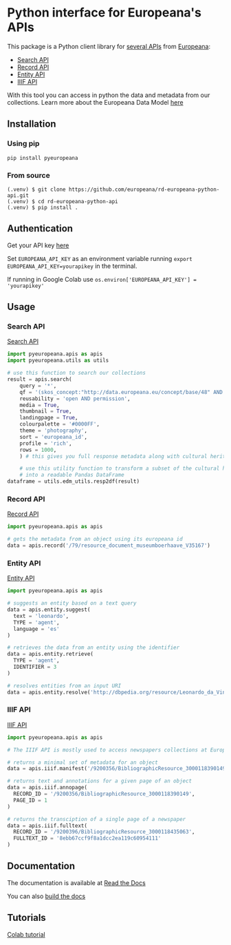 # Python interface for Europeana's APIs

This package is a Python client library for [several APIs](https://pro.europeana.eu/page/apis) from [Europeana](https://pro.europeana.eu/):

* [Search API](https://pro.europeana.eu/page/search)
* [Record API](https://pro.europeana.eu/page/record)
* [Entity API](https://pro.europeana.eu/page/entity)
* [IIIF API](https://pro.europeana.eu/page/iiif)

With this tool you can access in python the data and metadata from our collections. Learn more about the Europeana Data Model [here](https://pro.europeana.eu/page/edm-documentation)

## Installation

### Using pip

`pip install pyeuropeana`

### From source

```
(.venv) $ git clone https://github.com/europeana/rd-europeana-python-api.git
(.venv) $ cd rd-europeana-python-api
(.venv) $ pip install .
```

## Authentication

Get your API key [here](https://pro.europeana.eu/pages/get-api)

Set `EUROPEANA_API_KEY` as an environment variable running `export EUROPEANA_API_KEY=yourapikey` in the terminal.

If running in Google Colab use `os.environ['EUROPEANA_API_KEY'] = 'yourapikey'`

## Usage

### Search API

[Search API](https://pro.europeana.eu/page/search)

```python
import pyeuropeana.apis as apis
import pyeuropeana.utils as utils

# use this function to search our collections
result = apis.search(
    query = '*',
    qf = '(skos_concept:"http://data.europeana.eu/concept/base/48" AND TYPE:IMAGE)',
    reusability = 'open AND permission',
    media = True,
    thumbnail = True,
    landingpage = True,
    colourpalette = '#0000FF',
    theme = 'photography',
    sort = 'europeana_id',
    profile = 'rich',
    rows = 1000,
    ) # this gives you full response metadata along with cultural heritage object metadata

    # use this utility function to transform a subset of the cultural heritage object metadata
    # into a readable Pandas DataFrame
dataframe = utils.edm_utils.resp2df(result)
```

### Record API

[Record API](https://pro.europeana.eu/page/record)

```python
import pyeuropeana.apis as apis

# gets the metadata from an object using its europeana id
data = apis.record('/79/resource_document_museumboerhaave_V35167')
```

### Entity API

[Entity API](https://pro.europeana.eu/page/entity)

```python
import pyeuropeana.apis as apis

# suggests an entity based on a text query
data = apis.entity.suggest(
  text = 'leonardo',
  TYPE = 'agent',
  language = 'es'
)

# retrieves the data from an entity using the identifier
data = apis.entity.retrieve(
  TYPE = 'agent',
  IDENTIFIER = 3
)

# resolves entities from an input URI
data = apis.entity.resolve('http://dbpedia.org/resource/Leonardo_da_Vinci')
```

### IIIF API

[IIIF API](https://pro.europeana.eu/page/iiif)

```python
import pyeuropeana.apis as apis

# The IIIF API is mostly used to access newspapers collections at Europeana

# returns a minimal set of metadata for an object
data = apis.iiif.manifest('/9200356/BibliographicResource_3000118390149')

# returns text and annotations for a given page of an object
data = apis.iiif.annopage(
  RECORD_ID = '/9200356/BibliographicResource_3000118390149',
  PAGE_ID = 1
)

# returns the transciption of a single page of a newspaper
data = apis.iiif.fulltext(
  RECORD_ID = '/9200396/BibliographicResource_3000118435063',
  FULLTEXT_ID = '8ebb67ccf9f8a1dcc2ea119c60954111'
)

```

## Documentation

The documentation is available at [Read the Docs](https://rd-europeana-python-api.readthedocs.io/en/documentation/index.html)

You can also [build the docs](docs/README.md)

## Tutorials

[Colab tutorial](https://colab.research.google.com/drive/1VZJn9JKqziSF2jVQz1HRsvgbUZ0FM7qD?usp=sharing)
